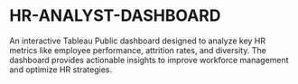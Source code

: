 # HR-ANALYST-DASHBOARD
An interactive Tableau Public dashboard designed to analyze key HR metrics like employee performance, attrition rates, and diversity. The dashboard provides actionable insights to improve workforce management and optimize HR strategies.
